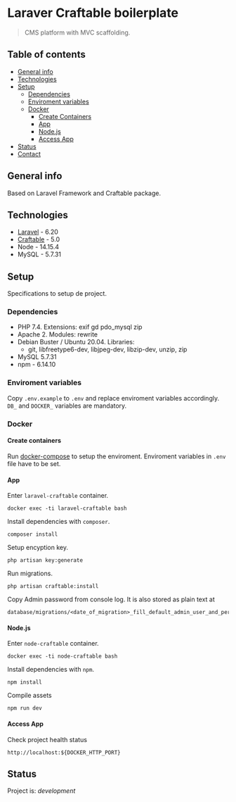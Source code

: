 # Laraver Craftable boilerplate
> CMS platform with MVC scaffolding.

## Table of contents
* [General info](#general-info)
* [Technologies](#technologies)
* [Setup](#setup)
	* [Dependencies](#dependencies)
	* [Enviroment variables](#enviroment-variables)
	* [Docker](#docker)
		* [Create Containers](#create-containers)
		* [App](#app)
		* [Node.js](#node-js)
		* [Access App](#access-app)
* [Status](#status)
* [Contact](#contact)

## General info
Based on Laravel Framework and Craftable package.

## Technologies
* [Laravel](https://laravel.com/docs/6.x) - 6.20
* [Craftable](https://www.getcraftable.com/docs/5.0/about) - 5.0
* Node - 14.15.4
* MySQL - 5.7.31

## Setup
Specifications to setup de project.

### Dependencies

* PHP 7.4. Extensions: exif gd pdo_mysql zip
* Apache 2. Modules: rewrite
* Debian Buster / Ubuntu 20.04. Libraries:
	*  git, libfreetype6-dev, libjpeg-dev, libzip-dev, unzip, zip
* MySQL 5.7.31
* npm - 6.14.10

### Enviroment variables

Copy `.env.example` to `.env` and replace enviroment variables accordingly. `DB_` and `DOCKER_` variables are mandatory.

### Docker

#### Create containers

Run [docker-compose](https://docs.docker.com/compose/install/) to setup the enviroment. Enviroment variables in `.env` file have to be set.

#### App

Enter `laravel-craftable` container.

```
docker exec -ti laravel-craftable bash
```

Install dependencies with `composer`.

```
composer install
```

Setup encyption key.

```
php artisan key:generate
```

Run migrations.

```
php artisan craftable:install
```

Copy Admin password from console log. It is also stored as plain text at

```
database/migrations/<date_of_migration>_fill_default_admin_user_and_permissions.php
```

#### Node.js

Enter `node-craftable` container.

```
docker exec -ti node-craftable bash
```

Install dependencies with `npm`.

```
npm install
```

Compile assets

```
npm run dev
```

#### Access App

Check project health status

```
http://localhost:${DOCKER_HTTP_PORT}
```

## Status

Project is: _development_

